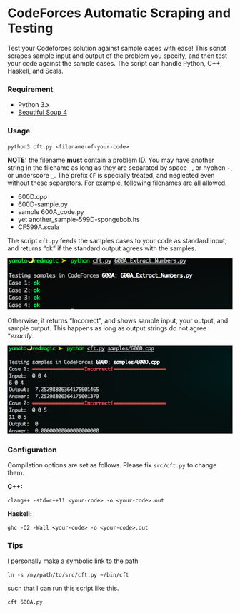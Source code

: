 CodeForces Automatic Scraping and Testing
=========================================

Test your Codeforces solution against sample cases with ease! This script scrapes sample input and output of the problem you specify, and then test your code against the sample cases. The script can handle Python, C++, Haskell, and Scala.
 
### Requirement

-   Python 3.x
-   [Beautiful Soup 4](<http://www.crummy.com/software/BeautifulSoup/>)


### Usage

~~~~~~~~~~~~~~~~~~~~~~~~~~~~~~~~~~~~~~~~~~~~~~~~~~~~~~~~~~~~~~~~~~~~~~~~~~~~~~~~
python3 cft.py <filename-of-your-code>
~~~~~~~~~~~~~~~~~~~~~~~~~~~~~~~~~~~~~~~~~~~~~~~~~~~~~~~~~~~~~~~~~~~~~~~~~~~~~~~~

**NOTE:** the filename **must** contain a problem ID. You may have another
string in the filename as long as they are separated by space ` `, or hyphen
`-`, or underscore `_`. The prefix `CF` is specially treated, and neglected even without these separators. For example, following filenames are all allowed.

* 600D.cpp
* 600D-sample.py
* sample 600A\_code.py
* yet another\_sample-599D-spongebob.hs
* CF599A.scala

The script `cft.py` feeds the samples cases to your code as standard input, and returns “ok” if the standard output agrees with the samples.

![](<screenshots/py_600a.png>)

Otherwise, it returns “Incorrect”, and shows sample input, your output, and sample output. This happens as long as output strings do not agree **exactly*.

![](<screenshots/cpp_600d.png>)

### Configuration

Compilation options are set as follows. Please fix `src/cft.py` to change them.

**C++:**

~~~~~~~~~~~~~~~~~~~~~~~~~~~~~~~~~~~~~~~~~~~~~~~~~~~~~~~~~~~~~~~~~~~~~~~~~~~~~~~~
clang++ -std=c++11 <your-code> -o <your-code>.out
~~~~~~~~~~~~~~~~~~~~~~~~~~~~~~~~~~~~~~~~~~~~~~~~~~~~~~~~~~~~~~~~~~~~~~~~~~~~~~~~

**Haskell:**

~~~~~~~~~~~~~~~~~~~~~~~~~~~~~~~~~~~~~~~~~~~~~~~~~~~~~~~~~~~~~~~~~~~~~~~~~~~~~~~~
ghc -O2 -Wall <your-code> -o <your-code>.out
~~~~~~~~~~~~~~~~~~~~~~~~~~~~~~~~~~~~~~~~~~~~~~~~~~~~~~~~~~~~~~~~~~~~~~~~~~~~~~~~

### Tips

I personally make a symbolic link to the path

~~~~~~~~~~~~~~~~~~~~~~~~~~~~~~~~~~~~~~~~~~~~~~~~~~~~~~~~~~~~~~~~~~~~~~~~~~~~~~~~
ln -s /my/path/to/src/cft.py ~/bin/cft
~~~~~~~~~~~~~~~~~~~~~~~~~~~~~~~~~~~~~~~~~~~~~~~~~~~~~~~~~~~~~~~~~~~~~~~~~~~~~~~~

such that I can run this script like this.

~~~~~~~~~~~~~~~~~~~~~~~~~~~~~~~~~~~~~~~~~~~~~~~~~~~~~~~~~~~~~~~~~~~~~~~~~~~~~~~~
cft 600A.py
~~~~~~~~~~~~~~~~~~~~~~~~~~~~~~~~~~~~~~~~~~~~~~~~~~~~~~~~~~~~~~~~~~~~~~~~~~~~~~~~
